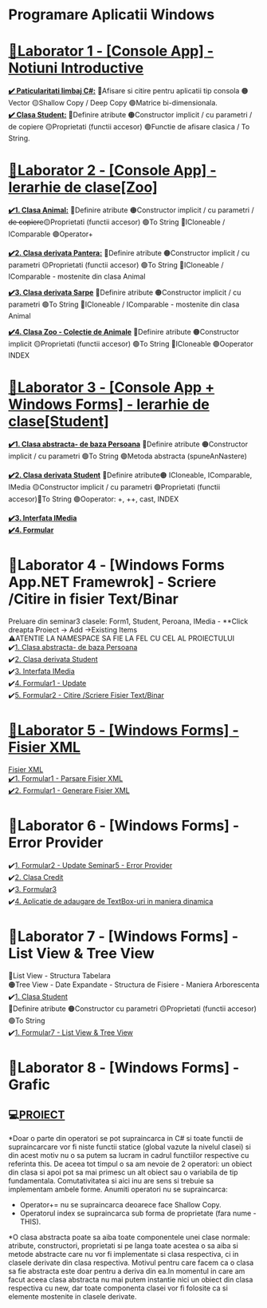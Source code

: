 # Programare Aplicatii Windows 
# [📗Laborator 1 - [Console App] - Notiuni Introductive](https://github.com/Adriana-Giol/Programare-Aplicatii-Windows/blob/main/3.%20README/1.%20Laborator1%20-%20Notiuni%20Introductive.md)
**[✔️ Paticularitati limbaj C#:](https://github.com/Adriana-Giol/Programare-Aplicatii-Windows/blob/main/3.%20README/Particularitatile%20limbajului%20C%23.md)** 🔴Afisare si citire pentru aplicatii tip consola 🟠Vector 🟡Shallow Copy / Deep Copy 🟢Matrice bi-dimensionala.</br>
**[✔️ Clasa Student:](https://github.com/Adriana-Giol/Programare-Aplicatii-Windows/blob/main/3.%20README/Clasa%20Student.md)** 🔴Definire atribute 🟠Constructor implicit / cu parametri / de copiere 🟡Proprietati (functii accesor) 🟢Functie de afisare clasica / To String.</br>
 

# [📗Laborator 2 - [Console App] - Ierarhie de clase[Zoo]](https://github.com/Adriana-Giol/Programare-Aplicatii-Windows/blob/main/3.%20README/2.%20Laborator2%20-%20Ierarhie%20de%20clase%5BZoo%5D.md)

  **[✔️1. Clasa Animal:](https://github.com/Adriana-Giol/Programare-Aplicatii-Windows/blob/main/3.%20README/Clasa%20de%20baza%20Animal.md)** 🔴Definire atribute 🟠Constructor implicit / cu parametri / ~~de copiere~~🟡Proprietati (functii accesor) 🟢To String 🔵ICloneable / IComparable 🟣Operator+

  **[✔️2. Clasa derivata Pantera:](https://github.com/Adriana-Giol/Programare-Aplicatii-Windows/blob/main/3.%20README/Clasa%20derivata%20Pantera.md)** 🔴Definire atribute 🟠Constructor implicit / cu parametri 🟡Proprietati (functii accesor) 🟢To String 🔵ICloneable / IComparable - mostenite din clasa Animal

  **[✔️3. Clasa derivata Sarpe](https://github.com/Adriana-Giol/Programare-Aplicatii-Windows/blob/main/3.%20README/Clasa%20derivata%20Sarpe.md)** 🔴Definire atribute 🟠Constructor implicit / cu parametri 🟢To String 🔵ICloneable / IComparable - mostenite din clasa Animal

  **[✔️4. Clasa Zoo - Colectie de Animale](https://github.com/Adriana-Giol/Programare-Aplicatii-Windows/blob/main/3.%20README/Clasa%20Zoo.md)** 🔴Definire atribute 🟠Constructor implicit 🟡Proprietati (functii accesor) 🟢To String 🔵ICloneable 🟣Ooperator INDEX
   
  # [📗Laborator 3 - [Console App + Windows Forms] - Ierarhie de clase[Student]](https://github.com/Adriana-Giol/Programare-Aplicatii-Windows/blob/main/3.%20README/3.%20Laborator3%20-%20Ierarhie%20de%20clase%5BStudent%5D.md)
   
  **[✔️1. Clasa abstracta- de baza Persoana](https://github.com/Adriana-Giol/Programare-Aplicatii-Windows/blob/main/3.%20README/Clasa%20abstracta%20-%20de%20baza%20Persoana.md)** 🔴Definire atribute 🟠Constructor implicit / cu parametri 🟢To String 🟣Metoda abstracta (spuneAnNastere)
 
  **[✔️2. Clasa derivata Student](https://github.com/Adriana-Giol/Programare-Aplicatii-Windows/blob/main/3.%20README/Clasa%20derivata%20Student.md)** 🔴Definire atribute🟠 ICloneable, IComparable, IMedia 🟡Constructor implicit / cu parametri 🟢Proprietati (functii accesor)🔵To String 🟣Ooperator: +, ++, cast, INDEX
   
  **[✔️3. Interfata IMedia](https://github.com/Adriana-Giol/Programare-Aplicatii-Windows/blob/main/3.%20README/Interfata%20IMedia.md)**</br>
  **[✔️4. Formular](https://github.com/Adriana-Giol/Programare-Aplicatii-Windows/blob/main/3.%20README/S3.Formular.md)**
  
# 📗Laborator 4 - [Windows Forms App.NET Framewrok] - Scriere /Citire in fisier Text/Binar
  Preluare din seminar3 clasele: Form1, Student, Peroana, IMedia - **Click dreapta Proiect -> Add ->Existing Items</br>
  ⚠️ATENTIE LA NAMESPACE SA FIE LA FEL CU CEL AL PROIECTULUI</br>
  ✔️[1. Clasa abstracta- de baza Persoana](https://github.com/Adriana-Giol/Programare-Aplicatii-Windows/blob/main/3.%20README/Clasa%20abstracta%20-%20de%20baza%20Persoana.md)</br>
  ✔️[2. Clasa derivata Student](https://github.com/Adriana-Giol/Programare-Aplicatii-Windows/blob/main/3.%20README/Clasa%20derivata%20Student.md)</br>
  ✔️[3. Interfata IMedia](https://github.com/Adriana-Giol/Programare-Aplicatii-Windows/blob/main/3.%20README/Interfata%20IMedia.md)</br>
  ✔️[4. Formular1 - Update](https://github.com/Adriana-Giol/Programare-Aplicatii-Windows/blob/main/3.%20README/S4.Formular1.md)</br>
  ✔️[5. Formular2 - Citire /Scriere Fisier Text/Binar](https://github.com/Adriana-Giol/Programare-Aplicatii-Windows/blob/main/3.%20README/S4.Formular2.md)</br>
  
# [📗Laborator 5 - [Windows Forms] - Fisier XML](https://github.com/Adriana-Giol/Programare-Aplicatii-Windows/blob/main/3.%20README/5.%20%20Laborator%205%20-%20Fisier%20XML.md)
  [Fisier XML](https://bnro.ro/nbrfxrates.xml)</br>
  [✔️1. Formular1 - Parsare Fisier XML](https://github.com/Adriana-Giol/Programare-Aplicatii-Windows/blob/main/3.%20README/5.%20Laborator5%20-%20Parsare%20Fisier%20XML.md)</br>
  [✔️2. Formular1 - Generare Fisier XML](https://github.com/Adriana-Giol/Programare-Aplicatii-Windows/blob/main/3.%20README/5.%20Laborator5%20-%20Generare%20Fisier%20XML.md)</br>
      
# 📗Laborator 6 - [Windows Forms] - Error Provider
  ✔️[1. Formular2 - Update Seminar5 - Error Provider](https://github.com/Adriana-Giol/Programare-Aplicatii-Windows/blob/main/3.%20README/S6.Formular2.md)</br>
  ✔️[2. Clasa Credit](https://github.com/Adriana-Giol/Programare-Aplicatii-Windows/blob/main/3.%20README/S6.Clasa%20Credit.md)</br>
  ✔️[3. Formular3 ](https://github.com/Adriana-Giol/Programare-Aplicatii-Windows/blob/main/3.%20README/S6.Formular3.md)</br>
  ✔️[4. Aplicatie de adaugare de TextBox-uri in maniera dinamica](https://github.com/Adriana-Giol/Programare-Aplicatii-Windows/blob/main/3.%20README/6.%20Laborator6%20-%20TextBox%20Dinamic.md)</br>
  
# 📒Laborator 7 - [Windows Forms] - List View & Tree View
🔴List View - Structura Tabelara</br>
🟠Tree View - Date Expandate - Structura de Fisiere - Maniera Arborescenta</br>
 ✔️[1. Clasa Student](https://github.com/cristianciurea/PAW2021/blob/main/Sem7_PAW/Sem7PAW_1046/Student.cs)</br>🔴Definire atribute 🟠Constructor cu parametri 🟡Proprietati (functii accesor) 🟢To String </br>
 ✔️[1. Formular7 - List View & Tree View](https://github.com/Adriana-Giol/Programare-Aplicatii-Windows/blob/main/3.%20README/7.%20Laborator7%20-%20ListView.md)</br>
   
# 📕Laborator 8 - [Windows Forms] - Grafic
   
   </p>
   </details>
  
  
## 💻[PROIECT](https://github.com/Adriana-Giol/Programare-Aplicatii-Windows/blob/main/3.%20README/Proiect.md)
    
  *Doar o parte din operatori se pot supraincarca in C#  si toate functii de supraincarcare vor fi niste functii statice (global vazute la nivelul clasei) si din acest motiv nu o sa putem sa lucram in cadrul functiilor respective cu referinta this. De aceea tot timpul o sa am nevoie de 2 operatori: un obiect din clasa si apoi pot sa mai primesc un alt obiect sau o variabila de tip fundamentala. Comutativitatea si aici inu are sens si trebuie sa implementam ambele forme.
  Anumiti operatori nu se supraincarca:
   - Operator+= nu se supraincarca deoarece face Shallow Copy.
   - Operatorul index se supraincarca sub forma de proprietate (fara nume - THIS).

*O clasa abstracta poate sa aiba toate componentele unei clase normale: atribute, constructori, proprietati si pe langa toate acestea o sa aiba si metode abstracte care nu vor fi implementate si clasa respectiva, ci in clasele derivate din clasa respectiva. Motivul pentru care facem ca o clasa sa fie  abstracta este doar pentru a deriva din ea.In momentul in care am facut aceea clasa abstracta nu mai putem instantie nici un obiect din clasa respectiva cu new, dar toate componenta clasei vor fi folosite ca si elemente mostenite in clasele derivate.



  
